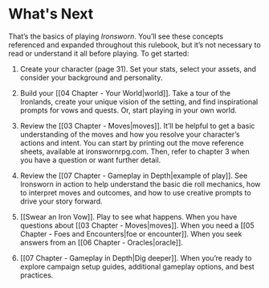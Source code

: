 # What's Next
That’s the basics of playing *Ironsworn*. You’ll see these concepts referenced and expanded throughout this rulebook, but it’s not necessary to read or understand it all before playing. To get started:

1. Create your character (page 31). Set your stats, select your assets, and consider your background and personality.

2. Build your [[04 Chapter - Your World|world]]. Take a tour of the Ironlands, create your unique vision of the setting, and find inspirational prompts for vows and quests. Or, start playing in your own world.

3. Review the [[03 Chapter - Moves|moves]]. It’ll be helpful to get a basic understanding of the moves and how you resolve your character’s actions and intent. You can start by printing out the move reference sheets, available at ironswornrpg.com. Then, refer to chapter 3 when you have a question or want further detail.

4. Review the [[07 Chapter - Gameplay in Depth|example of play]]. See Ironsworn in action to help understand the basic die roll mechanics, how to interpret moves and outcomes, and how to use creative prompts to drive your story forward.

5. [[Swear an Iron Vow]]. Play to see what happens. When you have questions about [[03 Chapter - Moves|moves]]. When you need a [[05 Chapter - Foes and Encounters|foe or encounter]]. When you seek answers from an [[06 Chapter - Oracles|oracle]].

1. [[07 Chapter - Gameplay in Depth|Dig deeper]]. When you’re ready to explore campaign setup guides, additional gameplay options, and best practices.

